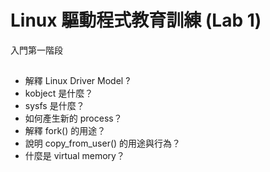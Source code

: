 # Linux 驅動程式教育訓練 (Lab 1)

入門第一階段

##

* 解釋 Linux Driver Model ?
* kobject 是什麼？
* sysfs 是什麼？
* 如何產生新的 process？
* 解釋 fork() 的用途？
* 說明 copy_from_user() 的用途與行為？
* 什麼是 virtual memory？
